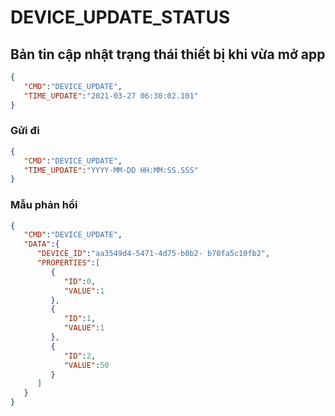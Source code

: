 # DEVICE_UPDATE_STATUS

## Bản tin cập nhật trạng thái thiết bị khi vừa mở app
```json
{
   "CMD":"DEVICE_UPDATE",
   "TIME_UPDATE":"2021-03-27 06:30:02.101"
}
```
### Gửi đi

```json
{
   "CMD":"DEVICE_UPDATE",
   "TIME_UPDATE":"YYYY-MM-DD HH:MM:SS.SSS"
}
```
### Mẫu phản hồi
```json
{
   "CMD":"DEVICE_UPDATE",
   "DATA":{
      "DEVICE_ID":"aa3549d4-5471-4d75-b0b2- b70fa5c10fb2",
      "PROPERTIES":[
         {
            "ID":0,
            "VALUE":1
         },
         {
            "ID":1,
            "VALUE":1
         },
         {
            "ID":2,
            "VALUE":50
         }
      ]
   }
}
```
